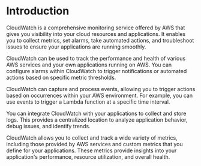 # Introduction
CloudWatch is a comprehensive monitoring service offered by AWS that gives you visibility into your cloud resources and applications. It enables you to collect metrics, set alarms, take automated actions, and troubleshoot issues to ensure your applications are running smoothly.

CloudWatch can be used to track the performance and health of various AWS services and your own applications running on AWS. You can configure alarms within CloudWatch to trigger notifications or automated actions based on specific metric thresholds.

CloudWatch can capture and process events, allowing you to trigger actions based on occurrences within your AWS environment. For example, you can use events to trigger a Lambda function at a specific time interval.

You can integrate CloudWatch with your applications to collect and store logs. This provides a centralized location to analyze application behavior, debug issues, and identify trends.

CloudWatch allows you to collect and track a wide variety of metrics, including those provided by AWS services and custom metrics that you define for your applications. These metrics provide insights into your application's performance, resource utilization, and overall health.